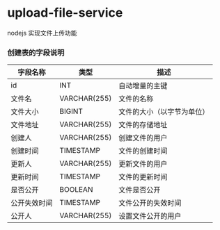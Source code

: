 # upload-file-service
nodejs 实现文件上传功能


### 创建表的字段说明

| 字段名称      | 类型           | 描述                   |
|---------------|----------------|------------------------|
| id            | INT            | 自动增量的主键        |
| 文件名        | VARCHAR(255)   | 文件的名称            |
| 文件大小      | BIGINT         | 文件的大小（以字节为单位） |
| 文件地址      | VARCHAR(255)   | 文件的存储地址         |
| 创建人        | VARCHAR(255)   | 创建文件的用户         |
| 创建时间      | TIMESTAMP      | 文件的创建时间         |
| 更新人        | VARCHAR(255)   | 更新文件的用户         |
| 更新时间      | TIMESTAMP      | 文件的更新时间         |
| 是否公开      | BOOLEAN        | 文件是否公开           |
| 公开失效时间  | TIMESTAMP      | 文件公开的失效时间     |
| 公开人        | VARCHAR(255)   | 设置文件公开的用户     |
